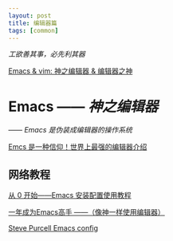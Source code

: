 ```yaml
---
layout: post
title: 编辑器篇
tags: [common]
---
```


*工欲善其事，必先利其器*

[Emacs & vim: 神之编辑器 & 编辑器之神](http://os.51cto.com/art/201101/242518.htm)
		
		
# Emacs —— *神之编辑器*

  —— *Emacs  是伪装成编辑器的操作系统*
  
  [Emcs 是一种信仰！世界上最强的编辑器介绍](http://arch.pconline.com.cn//pcedu/soft/gj/photo/0609/865628.html)

## 网络教程

  [从 0 开始——Emacs 安装配置使用教程](http://www.jianshu.com/p/b4cf683c25f3)
  
  [一年成为Emacs高手 ——（像神一样使用编辑器）](https://github.com/redguardtoo/mastering-emacs-in-one-year-guide/blob/master/guide-zh.org)
  
  [Steve Purcell Emacs config](https://github.com/purcell/emacs.d)
	
	